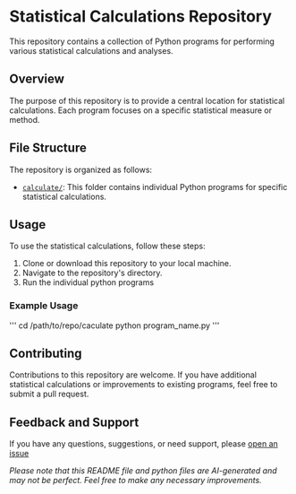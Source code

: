 # Statistical Calculations Repository

This repository contains a collection of Python programs for performing various statistical calculations and analyses.

## Overview

The purpose of this repository is to provide a central location for statistical calculations. Each program focuses on a specific statistical measure or method.

## File Structure

The repository is organized as follows:

- [`calculate/`](https://github.com/pherogoo/statistics/tree/main/calculate): This folder contains individual Python programs for specific statistical calculations.

## Usage

To use the statistical calculations, follow these steps:

1. Clone or download this repository to your local machine.
2. Navigate to the repository's directory.
3. Run the individual python programs

### Example Usage

'''
cd /path/to/repo/caculate
python program_name.py
'''

## Contributing

Contributions to this repository are welcome. If you have additional statistical calculations or improvements to existing programs, feel free to submit a pull request.

## Feedback and Support

If you have any questions, suggestions, or need support, please [open an issue](https://github.com/pherogoo/statistics/issues)

*Please note that this README file and python files are AI-generated and may not be perfect. Feel free to make any necessary improvements.*
